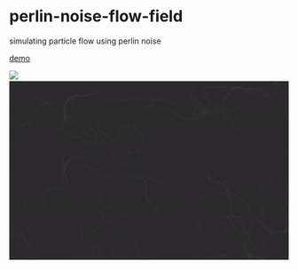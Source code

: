 # perlin-noise-flow-field
simulating particle flow using perlin noise

[demo](https://youtu.be/DKbkvsXnOwc)

![](vectorfield.gif)
![](perlinnoise.gif)
